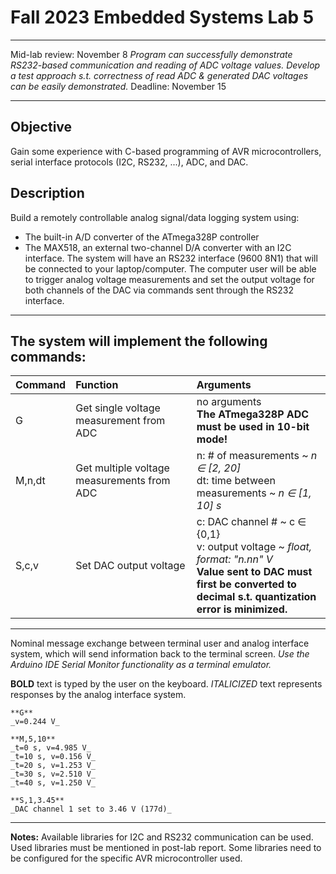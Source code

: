 # Fall 2023 Embedded Systems Lab 5

---

Mid-lab review: November 8
*Program can successfully demonstrate RS232-based communication and reading of ADC voltage values.*
*Develop a test approach s.t. correctness of read ADC & generated DAC voltages can be easily demonstrated.*
Deadline: November 15

---

## Objective
Gain some experience with C-based programming of AVR microcontrollers, serial interface protocols (I2C,
RS232, ...), ADC, and DAC.

## Description
Build a remotely controllable analog signal/data logging system using:
- The built-in A/D converter of the ATmega328P controller
- The MAX518, an external two-channel D/A converter with an I2C interface.
The system will have an RS232 interface (9600 8N1) that will be connected to your laptop/computer.
The computer user will be able to trigger analog voltage measurements and set the output voltage for both channels of the DAC via commands sent through the RS232 interface.

---

## The system will implement the following commands:
| Command | Function                                   | Arguments |
|:------- |:------------------------------------------ |:--------- |
| G       | Get single voltage measurement from ADC    | no arguments <br> **The ATmega328P ADC must be used in 10-bit mode!** |
| M,n,dt  | Get multiple voltage measurements from ADC | n: # of measurements ~ *n ∈ [2, 20]* <br> dt: time between measurements ~ *n ∈ [1, 10] s*
| S,c,v   | Set DAC output voltage                     | c: DAC channel # ~ c ∈ {0,1} <br> v: output voltage ~ *float, format: "n.nn" V* <br> **Value sent to DAC must first be converted to** <br> **decimal s.t. quantization error is minimized.** |

---

Nominal message exchange between terminal user and analog interface system, which will send information back to the terminal screen.
_Use the Arduino IDE Serial Monitor functionality as a terminal emulator._

**BOLD** text is typed by the user on the keyboard. _ITALICIZED_ text represents responses by the analog interface system.

```
**G**
_v=0.244 V_

**M,5,10**
_t=0 s, v=4.985 V_
_t=10 s, v=0.156 V_
_t=20 s, v=1.253 V_
_t=30 s, v=2.510 V_
_t=40 s, v=1.250 V_

**S,1,3.45**
_DAC channel 1 set to 3.46 V (177d)_
```

---

**Notes:**
Available libraries for I2C and RS232 communication can be used.
Used libraries must be mentioned in post-lab report.
Some libraries need to be configured for the specific AVR microcontroller used.
